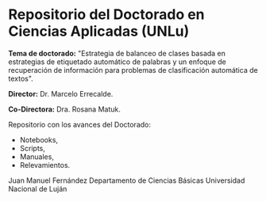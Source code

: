 # Repositorio del Doctorado en Ciencias Aplicadas (UNLu)

__Tema de doctorado:__ "Estrategia de balanceo de clases basada en estrategias de etiquetado automático de palabras y un enfoque de recuperación de información para problemas de clasificación automática de textos".

__Director:__ Dr. Marcelo Errecalde.

__Co-Directora:__ Dra. Rosana Matuk.

Repositorio con los avances del Doctorado:
- Notebooks,
- Scripts,
- Manuales,
- Relevamientos.


Juan Manuel Fernández
Departamento de Ciencias Básicas
Universidad Nacional de Luján
